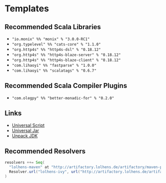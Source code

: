 # Templates

## Recommended Scala Libraries
- `"io.monix" %% "monix" % "3.0.0-RC1"`
- `"org.typelevel" %% "cats-core" % "1.1.0"`
- `"org.http4s" %% "http4s-dsl" % "0.18.12"`
- `"org.http4s" %% "http4s-blaze-server" % "0.18.12"`
- `"org.http4s" %% "http4s-blaze-client" % "0.18.12"`
- `"com.lihaoyi" %% "fastparse" % "1.0.0"`
- `"com.lihaoyi" %% "scalatags" % "0.6.7"`

## Recommended Scala Compiler Plugins
- `"com.olegpy" %% "better-monadic-for" % "0.2.0"`

## Links
- [Universal Script](https://gist.github.com/LolHens/ee821a5cd1b2031856b21a0e78e1ecc9)
- [Universal Jar](https://gist.github.com/LolHens/d04e239a499df499df4d4499934764af)
- [Unpack JDK](https://gist.github.com/LolHens/aab6ff2df06f9a24b308aa9b43e0e196)

## Recommended Resolvers
```sbt
resolvers ++= Seq(
  "lolhens-maven" at "http://artifactory.lolhens.de/artifactory/maven-public/",
  Resolver.url("lolhens-ivy", url("http://artifactory.lolhens.de/artifactory/ivy-public/"))(Resolver.ivyStylePatterns)
)
```

